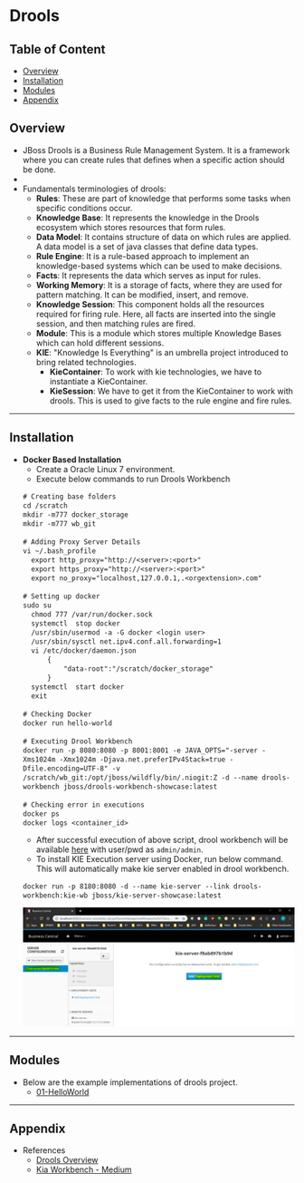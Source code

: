 # Drools

## Table of Content
- [Overview](#overview)
- [Installation](#installation)
- [Modules](#modules)
- [Appendix](#appendix)

## Overview
- JBoss Drools is a Business Rule Management System. It is a framework where you can create rules that defines when a specific action should be done.
- 
- Fundamentals terminologies of drools:
  - **Rules**: These are part of knowledge that performs some tasks when specific conditions occur.
  - **Knowledge Base**: It represents the knowledge in the Drools ecosystem which stores resources that form rules.
  - **Data Model**: It contains structure of data on which rules are applied. A data model is a set of java classes that define data types.
  - **Rule Engine**: It is a rule-based approach to implement an knowledge-based systems which can be used to make decisions.
  - **Facts**: It represents the data which serves as input for rules.
  - **Working Memory**: It is a storage of facts, where they are used for pattern matching. It can be modified, insert, and remove.
  - **Knowledge Session**: This component holds all the resources required for firing rule. Here, all facts are inserted into the single session, and then matching rules are fired.
  - **Module**: This is a module which stores multiple Knowledge Bases which can hold different sessions.
  - **KIE**: "Knowledge Is Everything" is an umbrella project introduced to bring related technologies.
    - **KieContainer**: To work with kie technologies, we have to instantiate a KieContainer.
    - **KieSession**: We have to get it from the KieContainer to work with drools. This is used to give facts to the rule engine and fire rules.

---
## Installation
- **Docker Based Installation**
  - Create a Oracle Linux 7 environment.
  - Execute below commands to run Drools Workbench
  ```shell
  # Creating base folders
  cd /scratch
  mkdir -m777 docker_storage
  mkdir -m777 wb_git
  
  # Adding Proxy Server Details
  vi ~/.bash_profile
    export http_proxy="http://<server>:<port>"
    export https_proxy="http://<server>:<port>"
    export no_proxy="localhost,127.0.0.1,.<orgextension>.com"
  
  # Setting up docker
  sudo su
    chmod 777 /var/run/docker.sock
    systemctl  stop docker
    /usr/sbin/usermod -a -G docker <login user>
    /usr/sbin/sysctl net.ipv4.conf.all.forwarding=1
    vi /etc/docker/daemon.json
        {
            "data-root":"/scratch/docker_storage"
        }
    systemctl  start docker
    exit
  
  # Checking Docker
  docker run hello-world

  # Executing Drool Workbench
  docker run -p 8080:8080 -p 8001:8001 -e JAVA_OPTS="-server -Xms1024m -Xmx1024m -Djava.net.preferIPv4Stack=true -Dfile.encoding=UTF-8" -v /scratch/wb_git:/opt/jboss/wildfly/bin/.niogit:Z -d --name drools-workbench jboss/drools-workbench-showcase:latest

  # Checking error in executions
  docker ps
  docker logs <container_id>

  ```
  - After successful execution of above script, drool workbench will be available [here](http://localhost:8080/business-central/kie-wb.jsp#) with user/pwd as `admin/admin`.
  - To install KIE Execution server using Docker, run below command. This will automatically make kie server enabled in drool workbench.
  ```shell
  docker run -p 8180:8080 -d --name kie-server --link drools-workbench:kie-wb jboss/kie-server-showcase:latest
  ``` 
  ![](./02-Images/01-Installation.png)

---
## Modules
- Below are the example implementations of drools project.
  -  [01-HelloWorld](./01-Src/01-Helloworld)

---
## Appendix
- References
  - [Drools Overview](https://www.youtube.com/watch?v=fpMiZmvkItM)
  - [Kia Workbench - Medium](https://medium.com/@hasnat.saeed/setup-jboss-drools-workbench-and-kie-execution-server-on-wildfly-14-on-ubuntu-18-04-using-docker-e87b10f301ad)